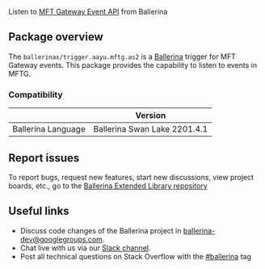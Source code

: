 Listen to [MFT Gateway Event API](https://aayutechnologies.com/docs/product/mft-gateway/webhook-integration/) from Ballerina

## Package overview
The `ballerinax/trigger.aayu.mftg.as2` is a [Ballerina](https://ballerina.io/) trigger for MFT Gateway events.
This package provides the capability to listen to events in MFTG.

### Compatibility
|                               | Version                        |
|-------------------------------|--------------------------------|
| Ballerina Language            | Ballerina Swan Lake 2201.4.1   |

## Report issues
To report bugs, request new features, start new discussions, view project boards, etc., go to the [Ballerina Extended Library repository](https://github.com/ballerina-platform/ballerina-extended-library)

## Useful links
- Discuss code changes of the Ballerina project in [ballerina-dev@googlegroups.com](mailto:ballerina-dev@googlegroups.com).
- Chat live with us via our [Slack channel](https://ballerina.io/community/slack/).
- Post all technical questions on Stack Overflow with the [#ballerina](https://stackoverflow.com/questions/tagged/ballerina) tag